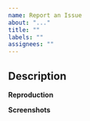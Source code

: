 ```yaml
---
name: Report an Issue
about: "..."
title: ""
labels: ""
assignees: ""
---
```


## Description

<!-- Explain your issue in detail. Issues without proper explanation are liable to be closed by maintainers. -->

**Reproduction**

<!-- Include the steps to reproduce if applicable. -->

**Screenshots**

<!-- If applicable, add screenshots to help explain your problem. -->
